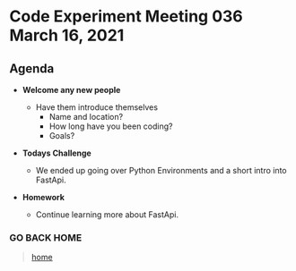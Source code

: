 # Code Experiment Meeting 036 March 16, 2021

## Agenda
- **Welcome any new people**
  - Have them introduce themselves
    - Name and location?
    - How long have you been coding?
    - Goals?


- **Todays Challenge**
  - We ended up going over Python Environments and a short intro into FastApi.


- **Homework**
  - Continue learning more about FastApi.


### GO BACK HOME
> [home](../../../readme.md)